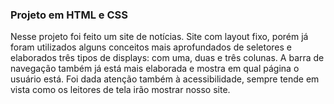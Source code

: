### Projeto em HTML e CSS

Nesse projeto foi feito um site de notícias.
Site com layout fixo, porém já foram utilizados alguns conceitos mais aprofundados de seletores e elaborados três tipos de displays: com uma, duas e três colunas.
A barra de navegação também já está mais elaborada e mostra em qual página o usuário está.
Foi dada atenção também à acessibilidade, sempre tende em vista como os leitores de tela irão mostrar nosso site.



